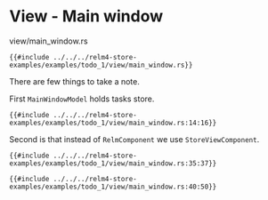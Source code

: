 # View - Main window

view/main_window.rs

```rust,noplaypen
{{#include ../../../relm4-store-examples/examples/todo_1/view/main_window.rs}}
```

There are few things to take a note.

First `MainWindowModel` holds tasks store.

```rust,noplaypen
{{#include ../../../relm4-store-examples/examples/todo_1/view/main_window.rs:14:16}}
```

Second is that instead of `RelmComponent` we use `StoreViewComponent`.

```rust,noplaypen
{{#include ../../../relm4-store-examples/examples/todo_1/view/main_window.rs:35:37}}
```

```rust,noplaypen
{{#include ../../../relm4-store-examples/examples/todo_1/view/main_window.rs:40:50}}
```
